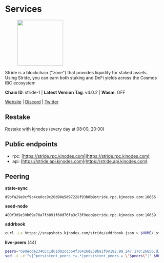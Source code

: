 # Services

<figure><img src="https://raw.githubusercontent.com/kj89/testnet_manuals/main/pingpub/logos/stride.png" width="150" alt=""><figcaption></figcaption></figure>

Stride is a blockchain ("zone") that provides liquidity for staked assets.  Using Stride, you can earn both staking and DeFi yields across the Cosmos IBC ecosystem

**Chain ID**: stride-1 | **Latest Version Tag**: v4.0.2 | **Wasm**: OFF

[Website](https://stride.zone) | [Discord](https://discord.gg/mzQZ8dAE7u) | [Twitter](https://twitter.com/stride_zone)

## Restake

[Restake with kjnodes](https://restake.app/stride/stridevaloper1j8gkhtllnp252l6g6zwzea30e7pvzqttr9768n) (every day at 08:00, 20:00)
## Public endpoints

* rpc: [https://stride.rpc.kjnodes.com](https://stride.rpc.kjnodes.com)
* api: [https://stride.api.kjnodes.com](https://stride.api.kjnodes.com)

## Peering

**state-sync**

```text
d9bfa29e0cf9c4ce0cc9c26d98e5d97228f93b0b@stride.rpc.kjnodes.com:16656
```

**seed-node**

```text
400f3d9e30b69e78a7fb891f60d76fa3c73f0ecc@stride.rpc.kjnodes.com:16659
```

**addrbook**
```bash
curl -Ls https://snapshots.kjnodes.com/stride/addrbook.json > $HOME/.stride/config/addrbook.json
```

**live-peers** (44)
```bash
peers="698ecde23465c1d01d02cc364f36426d259ba1f0@192.99.247.170:26656,d36ac7580cc8907a00b0add8c3b047caea6df4ed@107.155.67.202:26636,d13d51e660dbd89d6660ac9b61957c5e727efdae@135.181.130.145:6000,b6bbf3fce8563bf55cee37776d1cfc3e6692c7e6@167.235.1.101:26656,ef22ceb48d8d7548fab0972a5e4a9cb3c366fc74@65.109.52.178:26656,87ba7609ae2aae4c048ef83687fc913b8866cc0b@194.163.161.146:16656,8d7d0f32d53467c4d5e8871faf4ec58ea970fed2@157.90.179.182:26456,a757fc9ea95a7f643d392ec9fdaa31cbf06e76d9@195.3.221.21:12256,ebc272824924ea1a27ea3183dd0b9ba713494f83@185.16.39.158:26886,4d17c6e85a1e6282efee950ff3dfe85b4b043f0f@148.251.51.144:26656,ea6a7b2f366bc343f0670f1673fd86001dd08eb0@65.108.122.246:26636,1e0e88fac793f68822d3ea8e952f2dc0f4c1ca57@142.132.135.125:20656,d77e7918b9f9e21ee60a8e03075ca3e5f7353912@162.55.4.253:26656,5093547fdf0430143ac66b4ee55d80e6542a6c10@217.174.247.163:26656,92b4af3b60652599ed2124364c5183c62d14f7c4@144.76.152.68:4656,b7645e17efb21d31aa718cf7f1cf249650d81de4@85.10.203.235:26696,2f6a21a94be87df4c2a2d82683e6ea99b7b6b02b@50.21.173.78:26656,d9bfa29e0cf9c4ce0cc9c26d98e5d97228f93b0b@65.109.88.38:16656,28db7a664e95241930c5680ad2e1480bed3fb99f@198.244.178.213:26656,463b1dc6903455575079572fb23407be586f2a4b@185.16.39.37:26656,261e8dfcf7fddb5b62c48eea3b7fdd11335ae21f@185.119.118.117:2000,befab97d41e02ea4e759eda3de9e30e77b95b55b@34.172.5.139:26656,6856de6f0c70a850db2b58deb43d568fced4a524@35.208.90.201:26656,1387946c04bceb472113f657f55f670f71709230@65.108.4.188:12256,2254e6968e5c7ebc98ef5b79b388502fa44e10e1@5.161.134.44:26656,dedfec7d7356da68baaaa7841b66b5fcc594767e@65.109.37.154:2000,6a6a70719d44dfdaa74a074f017dc1f1ff23da62@146.59.0.123:6000,bffe92095850b08f905f6fde1d4282b4a619a690@5.161.97.148:26656,04b797b5a56fb939a97a3c7d9c3230d09b85e8d7@93.189.30.118:26656,7149ca3455a994b2f00e84717b76a9f055142b1e@34.172.9.36:26656,be0522cbc5ea30f14355ff6d05ed4b9cf47d7dda@188.172.228.162:26656,9ee75491e354965d8bfd8434aa093f8613bc1dce@65.108.238.103:12256,9731c3365c772b3bc4580de5708a33f22c6174ec@208.102.87.76:26656,f5732d5a406bdbbf08acad017c0993c0aa8ebe70@34.145.16.183:26656,81139c36049f4a320c8b3c17427904a11471fb70@167.235.15.68:26656,7ef5ff00fe94933b8ba4b7ae4a8632ece5db11df@35.203.189.148:26656,cbbc8c1c9da23b71ccd2138fbf41bb710afe44b1@65.21.170.3:28656,df3f533e6b9776c11f08da804edcb810cbdd2080@65.108.234.23:12256,dfc62810eeaab86587b2975c79f3c12d4830652d@15.235.114.54:26656,a3f95b0b15c31a68a7535f6068c4e14b95e90dcf@65.109.92.240:21016,157000d06040f2a7b981c6f062da0c9da0e6e6af@194.163.163.0:26656,2c1f55e905c7425f995947e2d600ca5ac863b8c1@15.235.53.91:13456,98ea86b6dd2786820ec7f9f2b697d7083de43135@38.146.3.120:12256,777274fb08ed48a4e027664e2576a8460272e43c@15.235.115.153:26656"
sed -i -e "s|^persistent_peers *=.*|persistent_peers = \"$peers\"|" $HOME/.stride/config/config.toml
```
